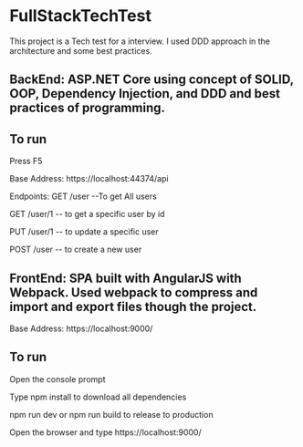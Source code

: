 # FullStackTechTest
This project is a Tech test for a interview. I used DDD approach in the architecture and some best practices.

## BackEnd: ASP.NET Core using concept of SOLID, OOP, Dependency Injection, and DDD and best practices of programming.

## To run 
Press F5

Base Address: https://localhost:44374/api

Endpoints: 
GET /user --To get All users

GET /user/1 -- to get a specific user by id

PUT /user/1 -- to update a specific user

POST /user -- to create a new user

## FrontEnd: SPA built with AngularJS with Webpack. Used webpack to compress and import and export files though the project.

Base Address: https://localhost:9000/

## To run 
Open the console prompt 

Type npm install to download all dependencies

npm run dev or npm run build to release to production

Open the browser and type https://localhost:9000/
